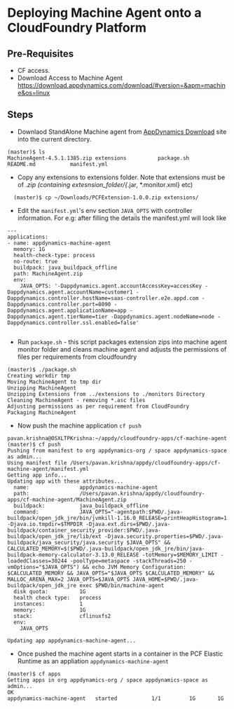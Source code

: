# Deploying Machine Agent onto a CloudFoundry Platform

## Pre-Requisites

- CF access.
- Download Access to Machine Agent https://download.appdynamics.com/download/#version=&apm=machine&os=linux


## Steps


- Downlaod StandAlone Machine agent from [AppDynamics Download](https://download.appdynamics.com/download/#version=&apm=machine&os=linux) site into the current directory. 

```
(master)$ ls
MachineAgent-4.5.1.1385.zip	extensions			package.sh
README.md			manifest.yml

```

- Copy any extensions to extensions folder. Note that extensions must be of *.zip (containing extesnsion_folder/{*.jar, *.monitor.xml} etc) 

```
  (master)$ cp ~/Downloads/PCFExtension-1.0.0.zip extensions/
```


- Edit the `manifest.yml`'s env section `JAVA_OPTS` with controller information. For e.g: after filling the details the manifest.yml will look like 

```
---
applications:
- name: appdynamics-machine-agent
  memory: 1G
  health-check-type: process
  no-route: true
  buildpack: java_buildpack_offline
  path: MachineAgent.zip
  env:
    JAVA_OPTS: '-Dappdynamics.agent.accountAccessKey=accessKey -Dappdynamics.agent.accountName=customer1 -Dappdynamics.controller.hostName=saas-controller.e2e.appd.com -Dappdynamics.controller.port=8090 -Dappdynamics.agent.applicationName=app -Dappdynamics.agent.tierName=tier -Dappdynamics.agent.nodeName=node -Dappdynamics.controller.ssl.enabled=false'


```


- Run `package.sh` - this script packages extension zips into machine agent monitor folder and cleans machine agent and adjusts the permissions of files per requirements from cloudfoundry

```
(master)$ ./package.sh 
Creating workdir tmp
Moving MachineAgent to tmp dir
Unzipping MachineAgent
Unzipping Extensions from ../extensions to ./monitors Directory
Cleaning MachineAgent - removing *.asc files
Adjusting permissions as per requirement from CloudFoundry
Packaging MachineAgent

```


- Now push the machine application `cf push`

```
pavan.krishna@OSXLTPKrishna:~/appdy/cloudfoundry-apps/cf-machine-agent (master)$ cf push 
Pushing from manifest to org appdynamics-org / space appdynamics-space as admin...
Using manifest file /Users/pavan.krishna/appdy/cloudfoundry-apps/cf-machine-agent/manifest.yml
Getting app info...
Updating app with these attributes...
  name:                appdynamics-machine-agent
  path:                /Users/pavan.krishna/appdy/cloudfoundry-apps/cf-machine-agent/MachineAgent.zip
  buildpack:           java_buildpack_offline
  command:             JAVA_OPTS="-agentpath:$PWD/.java-buildpack/open_jdk_jre/bin/jvmkill-1.16.0_RELEASE=printHeapHistogram=1 -Djava.io.tmpdir=$TMPDIR -Djava.ext.dirs=$PWD/.java-buildpack/container_security_provider:$PWD/.java-buildpack/open_jdk_jre/lib/ext -Djava.security.properties=$PWD/.java-buildpack/java_security/java.security $JAVA_OPTS" && CALCULATED_MEMORY=$($PWD/.java-buildpack/open_jdk_jre/bin/java-buildpack-memory-calculator-3.13.0_RELEASE -totMemory=$MEMORY_LIMIT -loadedClasses=30244 -poolType=metaspace -stackThreads=250 -vmOptions="$JAVA_OPTS") && echo JVM Memory Configuration: $CALCULATED_MEMORY && JAVA_OPTS="$JAVA_OPTS $CALCULATED_MEMORY" && MALLOC_ARENA_MAX=2 JAVA_OPTS=$JAVA_OPTS JAVA_HOME=$PWD/.java-buildpack/open_jdk_jre exec $PWD/bin/machine-agent
  disk quota:          1G
  health check type:   process
  instances:           1
  memory:              1G
  stack:               cflinuxfs2
  env:
    JAVA_OPTS

Updating app appdynamics-machine-agent...

```

- Once pushed the machine agent starts in a container in the PCF Elastic Runtime as an appliation `appdynamics-machine-agent` 

```
(master)$ cf apps
Getting apps in org appdynamics-org / space appdynamics-space as admin...
OK
appdynamics-machine-agent   started           1/1         1G       1G
```




